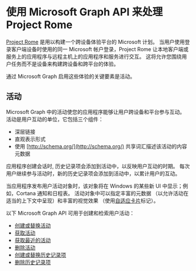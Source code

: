 # <a name="use-the-microsoft-graph-api-to-work-with-project-rome"></a>使用 Microsoft Graph API 来处理 Project Rome

[Project Rome](https://developer.microsoft.com/en-us/windows/project-rome) 是用以构建一个跨设备体验平台的 Microsoft 计划。 当用户使用登录客户端设备时使用的同一 Microsoft 帐户登录，Project Rome 让本地客户端或服务上的应用程序与远程主机上的应用程序和服务进行交互。 这将允许您围绕用户任务而不是设备来构建跨设备和跨平台的体验。

通过 Microsoft Graph 启用这些体验的关键要素是活动。

## <a name="activities"></a>活动

Microsoft Graph 中的活动使您的应用程序能够让用户跨设备和平台参与互动。 活动是用户互动的单位，它包括三个组件：

- 深层链接
- 直观表示形式
- 使用 [http://schema.org/](http://schema.org/) 共享词汇描述该活动的内容元数据

应用程序创建会话时, 历史记录项会添加到活动中，以反映用户互动的时期。 每次用户继续参与活动时，新的历史记录项会添加到活动中，以累计用户的互动。

当应用程序发布用户活动对象时，该对象将在 Windows 的某些新 UI 中显示；例如，Cortana 通知和日程表。 活动对象中可以指定丰富的元数据 （以允许活动在适当的上下文中呈现）和丰富的视觉效果 （使用[自适应卡片](http://adaptivecards.io/)标记）。

以下 Microsoft Graph API 可用于创建和检索用户活动：

- [创建或替换活动](../api/projectrome_put_activity.md)
- [获取活动](../api/projectrome_get_activities.md)
- [获取最近的活动](../api/projectrome_get_recent_activities.md)
- [删除活动](../api/projectrome_delete_activity.md)
- [创建或替换历史记录项](../api/projectrome_put_historyitem.md)
- [删除历史记录项](../api/projectrome_delete_historyitem.md)

